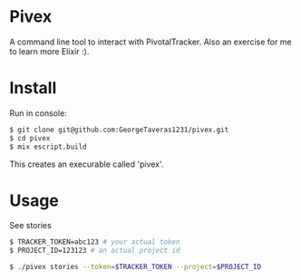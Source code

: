 Pivex
=====

A command line tool to interact with PivotalTracker.
Also an exercise for me to learn more Elixir :).

# Install

Run in console:
```bash
$ git clone git@github.com:GeorgeTaveras1231/pivex.git
$ cd pivex
$ mix escript.build
```

This creates an execurable called 'pivex'.

# Usage

See stories

```bash
$ TRACKER_TOKEN=abc123 # your actual token
$ PROJECT_ID=123123 # an actual project id

$ ./pivex stories --token=$TRACKER_TOKEN --project=$PROJECT_ID
```
